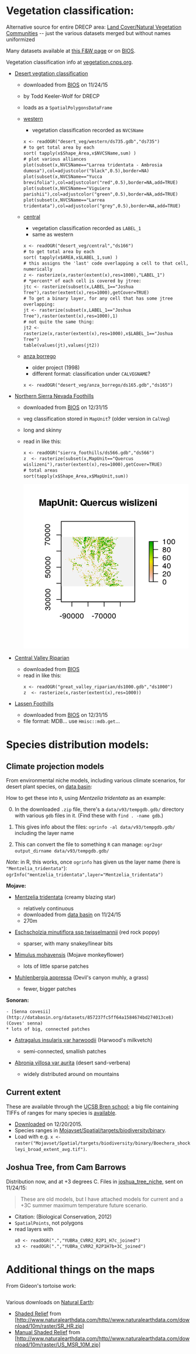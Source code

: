 

Vegetation classification:
==========================

Alternative source for entire DRECP area: 
[Land Cover/Natural Vegetation Communities](http://databasin.org/datasets/0a419342ec904b3c8fc710003f52ebe0#) 
-- just the various datasets merged but without names uniformized

Many datasets available at [this F&W page](http://www.dfg.ca.gov/biogeodata/gis/veg.asp)
or on [BIOS](https://map.dfg.ca.gov/bios/?bookmark=940).

Vegetation classification info at [vegetation.cnps.org](http://vegetation.cnps.org).

- [Desert vegtation classification](desert_veg)
    * downloaded from [BIOS](https://map.dfg.ca.gov/bios/?bookmark=534) on 11/24/15
    * by Todd Keeler-Wolf for DRECP
    * loads as a `SpatialPolygonsDataFrame`
    * [western](desert_veg/western/metadata.html)
        * vegetation classification recorded as `NVCSName`
        ```
        x <- readOGR("desert_veg/western/ds735.gdb","ds735")
        # to get total area by each
        sort( tapply(x$Shape_Area,x$NVCSName,sum) )
        # plot various alliances
        plot(subset(x,NVCSName=="Larrea tridentata - Ambrosia dumosa"),col=adjustcolor("black",0.5),border=NA)
        plot(subset(x,NVCSName=="Yucca brevifolia"),col=adjustcolor("red",0.5),border=NA,add=TRUE)
        plot(subset(x,NVCSName=="Viguiera parishii"),col=adjustcolor("green",0.5),border=NA,add=TRUE)
        plot(subset(x,NVCSName=="Larrea tridentata"),col=adjustcolor("grey",0.5),border=NA,add=TRUE)
        ```

    * [central](desert_veg/central/metadata.html)
        * vegetation classification recorded as `LABEL_1`
        * same as western
        ```
        x <- readOGR("desert_veg/central","ds166")
        # to get total area by each
        sort( tapply(x$AREA,x$LABEL_1,sum) )
        # this assigns the 'last' code overlapping a cell to that cell, numerically
        z <- rasterize(x,raster(extent(x),res=1000),"LABEL_1")
        # *percent* of each cell is covered by jtree:
        jtc <- rasterize(subset(x,LABEL_1=="Joshua Tree"),raster(extent(x),res=1000),getCover=TRUE)
        # To get a binary layer, for any cell that has some jtree overlapping:
        jt <- rasterize(subset(x,LABEL_1=="Joshua Tree"),raster(extent(x),res=1000),1)
        # not quite the same thing:
        jt2 <- rasterize(x,raster(extent(x),res=1000),x$LABEL_1=="Joshua Tree")
        table(values(jt),values(jt2))
        ```

    * [anza borrego](desert_veg/anza_borrego/metadata.html)
        * older project (1998)
        * different format: classification under `CALVEGNAME`?
        ```
        x <- readOGR("desert_veg/anza_borrego/ds165.gdb","ds165")
        ```

* [Northern Sierra Nevada Foothills](sierra_foothills)
    * downloaded from [BIOS](ftp://ftp.dfg.ca.gov/BDB/GIS/BIOS/Public_Datasets/500_599/ds566.zip) on 12/31/15
    * veg classification stored in `MapUnit`? (older version in `CalVeg`)
    * long and skinny
    * read in like this: 
        ```
        x <- readOGR("sierra_foothills/ds566.gdb","ds566")
        z  <- rasterize(subset(x,MapUnit=="Quercus wislizeni"),raster(extent(x),res=1000),getCover=TRUE)
        # total areas
        sort(tapply(x$Shape_Area,x$MapUnit,sum))
        ```

        ![example bit from the *Quercus wislizeni* layer](sierra_foothills/Q_wislizeni_chunk.png)

* [Central Valley Riparian](great_valley_riparian)
    * downloaded from [BIOS](ftp://ftp.dfg.ca.gov/BDB/GIS/BIOS/Public_Datasets/1000_1099/ds1000.zip)
    * read in like this: 
        ```
        x <- readOGR("great_valley_riparian/ds1000.gdb","ds1000")
        z  <- rasterize(x,raster(extent(x),res=1000))
        ```

* [Lassen Foothills](lassen)
    * downloaded from [BIOS](ftp://ftp.dfg.ca.gov/BDB/GIS/BIOS/Public_Datasets/500_599/ds564.zip) on 12/31/15
    * file format: MDB... use `Hmisc::mdb.get`...


Species distribution models:
==========================


Climate projection models
-------------------------

From environmental niche models, including various climate scenarios, for desert plant species, 
on [data basin](http://databasin.org/galleries/f6344e81da864023a9fb550231fdcafc):

How to get these into `R`, using *Mentzelia tridentata* as an example:

0.  In the downloaded `.zip` file, there's a `data/v93/tempgdb.gdb/` directory with various `gdb` files in it.
    (Find these with `find . -name gdb`.)

1.  This gives info about the files: `ogrinfo -al data/v93/tempgdb.gdb/` including the layer name

2.  This can convert the file to something `R` can manage: `ogr2ogr output_dirname data/v93/tempgdb.gdb/`

*Note:*  in R, this works, once `ogrinfo` has given us the layer name (here is `"Mentzelia_tridentata"`): 
`ogrInfo("mentzelia_tridentata",layer="Mentzelia_tridentata")`


**Mojave:**


- [Mentzelia tridentata](mentzelia_tridentata) (creamy blazing star)
    * relatively continuous
    * downloaded from [data basin](http://databasin.org/datasets/fe1ade4bfc0e4ba6967320cf1eb4d231) on 11/24/15
    * 270m

- [Eschscholzia minutiflora ssp twisselmannii](http://databasin.org/datasets/96a4bf19c331413b9c5acc783adcfabc) (red rock poppy)
    * sparser, with many snakey/linear bits

- [Mimulus mohavensis](http://databasin.org/datasets/5aa3a1a3a6cc47aa909de45cc63e46af) (Mojave monkeyflower)
    * lots of little sparse patches

- [Muhlenbergia appressa](http://databasin.org/datasets/efbac3d421d24d0386d0290b197197c8) (Devil's canyon muhly, a grass)
    * fewer, bigger patches

**Sonoran:**

    - [Senna covesii](http://databasin.org/datasets/857237fc5ff64a1584674bd274013ce8) (Coves' senna)
    * lots of big, connected patches

- [Astragalus insularis var harwoodii](http://databasin.org/datasets/73d2dafe5c2447aca58597f9a1a9984b) (Harwood's milkvetch)
    * semi-connected, smallish patches

- [Abronia villosa var aurita](http://databasin.org/datasets/8d888852c9d74c0499dcfba8b3f215e1) (desert sand-verbena)
    * widely distributed around on mountains


Current extent 
--------------

These are available through the [UCSB Bren school](http://www.biogeog.ucsb.edu/);
a big file containing TIFFs of ranges for many species is [available](ftp://ftp.biogeog.ucsb.edu/pub/org/biogeog/data/CEC_desert/Mojavset.rar).

- [Downloaded](ftp://ftp.biogeog.ucsb.edu/pub/org/biogeog/data/CEC_desert/Mojavset.rar) on 12/20/2015.
- Species ranges in [Mojavset/Spatial/targets/biodiversity/binary](Mojavset/Spatial/targets/biodiversity/binary).
- Load with e.g. `x <- raster("Mojavset/Spatial/targets/biodiversity/binary/Boechera_shockleyi_broad_extent_avg.tif")`.


Joshua Tree, from Cam Barrows
-----------------------------

Distribution now, and at +3 degrees C.
Files in [joshua_tree_niche](joshua_tree_niche), sent on 11/24/15:

>  These are old models, but I have attached models for current and a +3C summer maximum temperature future scenario.

- Citation:  (Biological Conservation, 2012)
- `SpatialPoints`, not polygons
- read layers with
    ```
    x0 <- readOGR(".","YUBRa_CVRR2_R2P1_H7c_joined")
    x3 <- readOGR(".","YUBRa_CVRR2_R2P1H7b+3C_joined")
    ```


Additional things on the maps
=============================


From Gideon's tortoise work:
```{r code="layer_utils.R"}
```

Various downloads on [Natural Earth](http://www.naturalearthdata.com/downloads/10m-raster-data/):
- [Shaded Relief](background/SR_HR/) from [http://www.naturalearthdata.com/http//www.naturalearthdata.com/download/10m/raster/SR_HR.zip]
- [Manual Shaded Relief](background/US_MSR_10M/) from [http://www.naturalearthdata.com/http//www.naturalearthdata.com/download/10m/raster/US_MSR_10M.zip]
